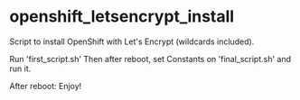 # openshift_letsencrypt_install

Script to install OpenShift with Let's Encrypt (wildcards included).

Run 'first_script.sh' 
Then after reboot, set Constants on 'final_script.sh' and run it.

After reboot: Enjoy!
